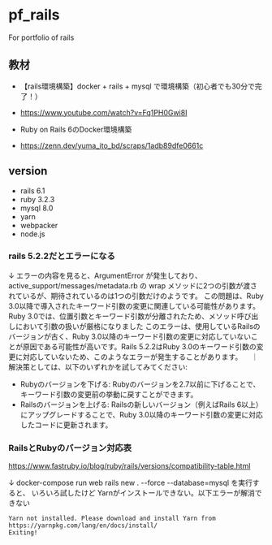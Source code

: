 # pf_rails
For portfolio of rails

## 教材

- 【rails環境構築】docker + rails + mysql で環境構築（初心者でも30分で完了！）
- https://www.youtube.com/watch?v=Fq1PH0Gwi8I

- Ruby on Rails 6のDocker環境構築
- https://zenn.dev/yuma_ito_bd/scraps/1adb89dfe0661c



## version
- rails 6.1
- ruby 3.2.3
- mysql 8.0
- yarn
- webpacker
- node.js



### rails 5.2.2だとエラーになる
↓
エラーの内容を見ると、ArgumentError が発生しており、
active_support/messages/metadata.rb の wrap メソッドに2つの引数が渡されているが、期待されているのは1つの引数だけのようです。
この問題は、Ruby 3.0以降で導入されたキーワード引数の変更に関連している可能性があります。
Ruby 3.0では、位置引数とキーワード引数が分離されたため、メソッド呼び出しにおいて引数の扱いが厳格になりました
このエラーは、使用しているRailsのバージョンが古く、Ruby 3.0以降のキーワード引数の変更に対応していないことが原因である可能性が高いです。Rails 5.2.2はRuby 3.0のキーワード引数の変更に対応していないため、このようなエラーが発生することがあります。
　｜
解決策としては、以下のいずれかを試してみてください:
- Rubyのバージョンを下げる: Rubyのバージョンを2.7以前に下げることで、キーワード引数の変更前の挙動に戻すことができます。
- Railsのバージョンを上げる: Railsの新しいバージョン（例えばRails 6以上）にアップグレードすることで、Ruby 3.0以降のキーワード引数の変更に対応したコードに更新されます。


### RailsとRubyのバージョン対応表
https://www.fastruby.io/blog/ruby/rails/versions/compatibility-table.html




↓
docker-compose run web rails new . --force --database=mysql
を実行すると、
いろいろ試したけど
Yarnがインストールできない。以下エラーが解消できない
```
Yarn not installed. Please download and install Yarn from https://yarnpkg.com/lang/en/docs/install/
Exiting!
```










